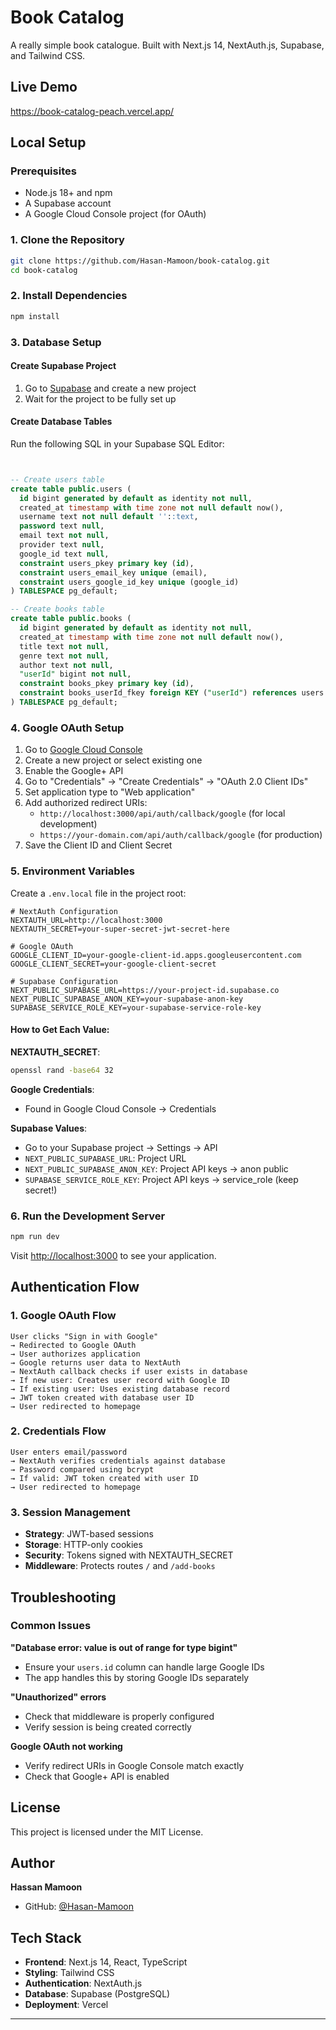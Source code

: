 # Book Catalog

A really simple book catalogue. Built with Next.js 14, NextAuth.js, Supabase, and Tailwind CSS.

## Live Demo

https://book-catalog-peach.vercel.app/

## Local Setup

### Prerequisites

- Node.js 18+ and npm
- A Supabase account
- A Google Cloud Console project (for OAuth)

### 1. Clone the Repository

```bash
git clone https://github.com/Hasan-Mamoon/book-catalog.git
cd book-catalog
```

### 2. Install Dependencies

```bash
npm install
```

### 3. Database Setup

#### Create Supabase Project
1. Go to [Supabase](https://supabase.com) and create a new project
2. Wait for the project to be fully set up

#### Create Database Tables

Run the following SQL in your Supabase SQL Editor:

```sql


-- Create users table
create table public.users (
  id bigint generated by default as identity not null,
  created_at timestamp with time zone not null default now(),
  username text not null default ''::text,
  password text null,
  email text not null,
  provider text null,
  google_id text null,
  constraint users_pkey primary key (id),
  constraint users_email_key unique (email),
  constraint users_google_id_key unique (google_id)
) TABLESPACE pg_default;

-- Create books table
create table public.books (
  id bigint generated by default as identity not null,
  created_at timestamp with time zone not null default now(),
  title text not null,
  genre text not null,
  author text not null,
  "userId" bigint not null,
  constraint books_pkey primary key (id),
  constraint books_userId_fkey foreign KEY ("userId") references users (id) on update CASCADE on delete CASCADE
) TABLESPACE pg_default;

```

### 4. Google OAuth Setup

1. Go to [Google Cloud Console](https://console.cloud.google.com/)
2. Create a new project or select existing one
3. Enable the Google+ API
4. Go to "Credentials" → "Create Credentials" → "OAuth 2.0 Client IDs"
5. Set application type to "Web application"
6. Add authorized redirect URIs:
   - `http://localhost:3000/api/auth/callback/google` (for local development)
   - `https://your-domain.com/api/auth/callback/google` (for production)
7. Save the Client ID and Client Secret

### 5. Environment Variables

Create a `.env.local` file in the project root:
```env
# NextAuth Configuration
NEXTAUTH_URL=http://localhost:3000
NEXTAUTH_SECRET=your-super-secret-jwt-secret-here

# Google OAuth
GOOGLE_CLIENT_ID=your-google-client-id.apps.googleusercontent.com
GOOGLE_CLIENT_SECRET=your-google-client-secret

# Supabase Configuration
NEXT_PUBLIC_SUPABASE_URL=https://your-project-id.supabase.co
NEXT_PUBLIC_SUPABASE_ANON_KEY=your-supabase-anon-key
SUPABASE_SERVICE_ROLE_KEY=your-supabase-service-role-key
```

#### How to Get Each Value:

**NEXTAUTH_SECRET**:
```bash
openssl rand -base64 32
```

**Google Credentials**:
- Found in Google Cloud Console → Credentials

**Supabase Values**:
- Go to your Supabase project → Settings → API
- `NEXT_PUBLIC_SUPABASE_URL`: Project URL
- `NEXT_PUBLIC_SUPABASE_ANON_KEY`: Project API keys → anon public
- `SUPABASE_SERVICE_ROLE_KEY`: Project API keys → service_role (keep secret!)

### 6. Run the Development Server

```bash
npm run dev
```

Visit [http://localhost:3000](http://localhost:3000) to see your application.

## Authentication Flow

### 1. Google OAuth Flow
```
User clicks "Sign in with Google" 
→ Redirected to Google OAuth 
→ User authorizes application 
→ Google returns user data to NextAuth 
→ NextAuth callback checks if user exists in database
→ If new user: Creates user record with Google ID
→ If existing user: Uses existing database record
→ JWT token created with database user ID
→ User redirected to homepage
```

### 2. Credentials Flow
```
User enters email/password 
→ NextAuth verifies credentials against database
→ Password compared using bcrypt
→ If valid: JWT token created with user ID
→ User redirected to homepage
```

### 3. Session Management
- **Strategy**: JWT-based sessions
- **Storage**: HTTP-only cookies
- **Security**: Tokens signed with NEXTAUTH_SECRET
- **Middleware**: Protects routes `/` and `/add-books`

## Troubleshooting

### Common Issues

**"Database error: value is out of range for type bigint"**
- Ensure your `users.id` column can handle large Google IDs
- The app handles this by storing Google IDs separately

**"Unauthorized" errors**
- Check that middleware is properly configured
- Verify session is being created correctly

**Google OAuth not working**
- Verify redirect URIs in Google Console match exactly
- Check that Google+ API is enabled



## License

This project is licensed under the MIT License.

## Author

**Hassan Mamoon**
- GitHub: [@Hasan-Mamoon](https://github.com/Hasan-Mamoon)

## Tech Stack

- **Frontend**: Next.js 14, React, TypeScript
- **Styling**: Tailwind CSS
- **Authentication**: NextAuth.js
- **Database**: Supabase (PostgreSQL)
- **Deployment**: Vercel
---
